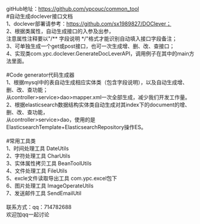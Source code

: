 gitHub地址：https://github.com/ypcouc/common_tool <br>
#自动生成doclever接口文档<br>
1、doclever部署请参考：https://github.com/sx1989827/DOClever；<br>
2、根据类属性，自动生成接口的入参及出参，<br>
注意属性注释要以"/** 字段说明 */"格式才能识别自动填入接口字段备注；<br>
3、可单独生成一个get或post接口，也可一次生成增、删、改、查接口；<br>
4、实现类com.ypc.doclever.GenerateDocLeverAPI，调用例子在其中的main方法里面。<br>
<br>
#Code generator代码生成器<br>
1、根据mysql中的表自动生成相应实体类（包含字段说明），以及自动生成增、删、改、查功能；<br>
从controller>service>dao>mapper.xml一次全部生成，减少我们开发工作量。<br>
2、根据elasticsearch数据结构实体类自动生成对其index下的document的增、删、改、查功能，<br>
从controller>service>dao，使用的是ElasticsearchTemplate+ElasticsearchRepository操作ES。<br>
<br>
#常用工具类<br>
1、时间处理工具 DateUtils<br>
2、字符处理工具 CharUtils<br>
3、实体属性拷贝工具 BeanToolUtils<br>
4、文件处理工具 FileUtils<br>
5、excle文件读取导出工具 com.ypc.excel包下<br>
6、图片处理工具 ImageOperateUtils<br>
7、发送邮件工具 SendEmailUtil<br>
<br>
联系方式：qq：714782688<br>
欢迎加qq一起讨论

